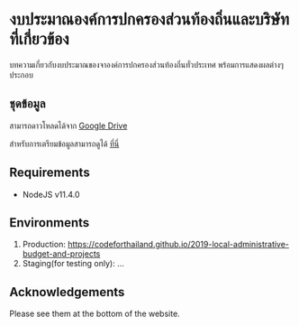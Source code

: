 # งบประมาณองค์การปกครองส่วนท้องถิ่นและบริษัทที่เกี่ยวข้อง

บทความเกี่ยวกับงบประมาณของจาองค์การปกครองส่วนท้องถิ่นทั่วประเทศ พร้อมการแสดงผลต่างๆ ประกอบ

## ชุดข้อมูล
สามารถดาวโหลดได้จาก [Google Drive][download]

สำหรับการเตรียมข้อมูลสามารถดูได้ [ที่นี่][data-prep]


## Requirements
- NodeJS v11.4.0

## Environments
1. Production: https://codeforthailand.github.io/2019-local-administrative-budget-and-projects
1. Staging(for testing only):  ...

## Acknowledgements
Please see them at the bottom of the website.

[download]: https://drive.google.com/file/d/1EjbqfBoMHy60pCvYqq4g4tv2s5Wggp-v/view?usp=sharing
[data-prep]: https://github.com/heytitle/data-preparation-for-administrative-budget-and-projects